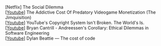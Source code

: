 \[Netflix\] The Social Dilemma  
\[[Youtube](https://youtu.be/7S-DGTBZU14)\]
The Addictive Cost Of Predatory Videogame Monetization (The Jimquisition)  
\[[Youtube](https://youtu.be/1Jwo5qc78QU)\]
YouTube's Copyright System Isn't Broken. The World's Is.  
\[[Youtube](https://youtu.be/0wtvQZijPzg)\]
Bryan Cantrill - Andreessen's Corollary: Ethical Dilemmas in Software
Engineering  
\[[Youtube](https://youtu.be/001SxQCEuv8)\]
Dylan Beattie — The cost of code  
